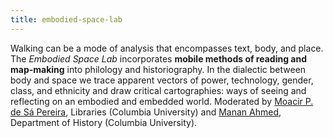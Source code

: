 ```yaml
---
title: embodied-space-lab
---
```


Walking can be a mode of analysis that encompasses text, body, and place. The *Embodied Space
Lab* incorporates **mobile methods of reading and map-making** into philology and
historiography. In the dialectic between body and space we trace apparent vectors of power,
technology, gender, class, and ethnicity and draw critical cartographies: ways of seeing and
reflecting on an embodied and embedded world. Moderated by [Moacir P. de Sá Pereira][mp], Libraries (Columbia University) and [Manan Ahmed][ma], Department of History (Columbia
University).

[ma]: https://history.columbia.edu/faculty/manan-ahmed/
[mp]: https://moacir.com/
